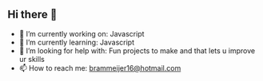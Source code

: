 ## Hi there 👋

- 🔭 I’m currently working on: Javascript
- 🌱 I’m currently learning: Javascript
- 🤔 I’m looking for help with: Fun projects to make and that lets u improve ur skills
- 📫 How to reach me: brammeijer16@hotmail.com
